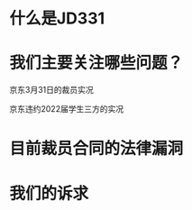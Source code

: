 # 什么是JD331



# 我们主要关注哪些问题？
京东3月31日的裁员实况

京东违约2022届学生三方的实况


# 目前裁员合同的法律漏洞


# 我们的诉求



<!--
**JD331/JD331** is a ✨ _special_ ✨ repository because its `README.md` (this file) appears on your GitHub profile.

Here are some ideas to get you started:

- 🔭 I’m currently working on ...
- 🌱 I’m currently learning ...
- 👯 I’m looking to collaborate on ...
- 🤔 I’m looking for help with ...
- 💬 Ask me about ...
- 📫 How to reach me: ...
- 😄 Pronouns: ...
- ⚡ Fun fact: ...
-->
